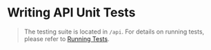 # Writing API Unit Tests

> The testing suite is located in `/api`. For details on running tests, please refer to
> [Running Tests](/contributing/tests/#running-api-unit-tests).
